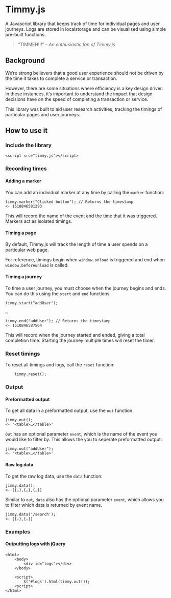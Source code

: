 # Timmy.js

A Javascript library that keeps track of time for individual pages and user journeys. Logs are stored in localstorage and can be visualised using simple pre-built functions.

> “TIMMEH!!!”
> – <cite>An enthusiastic fan of Timmy.js</cite>


## Background

We‘re strong believers that a good user experience should not be driven by the time it takes to complete a service or transaction.

However, there are some situations where efficiency is a key design driver. In these instances, it‘s important to understand the impact that design decisions have on the speed of completing a transaction or service.

This library was built to aid user research activities, tracking the timings of particular pages and user journeys.

## How to use it

### Include the library

```
<script src="timmy.js"></script>
```

### Recording times
#### Adding a marker

You can add an individual marker at any time by calling the `marker` function:

```
timmy.marker("Clicked button"); // Returns the timestamp
<- 1510846581293
```

This will record the name of the event and the time that it was triggered. Markers act as isolated timings.

#### Timing a page

By default, Timmy.js will track the length of time a user spends on a particular web page.

For reference, timings begin when `window.onload` is triggered and end when `window.beforeunload` is called.

#### Timing a journey

To time a user journey, you must choose when the journey begins and ends. You can do this using the `start` and `end` functions:

```
timmy.start("addUser");

…

timmy.end("addUser"); // Returns the timestamp
<- 1510846587564
```

This will record when the journey started and ended, giving a total completion time. Starting the journey multiple times will reset the timer.

### Reset timings

To reset all timings and logs, call the `reset` function:

```
    timmy.reset();
```

### Output

#### Preformatted output

To get all data in a preformatted output, use the `out` function.

```
jimmy.out();
<- '<table>…</table>'
```

`Out` has an optional parameter `event`, which is the name of the event you would like to filter by. This allows the you to seperate preformatted output:

```
jimmy.out("addUser");
<- '<table>…</table>'
```

#### Raw log data

To get the raw log data, use the `data` function:

```
jimmy.data();
<- [{…},{…},{…}]
```

Similar to `out`, `data` also has the optional parameter `event`, which allows you to filter which data is returned by event name.

```
jimmy.data('/search');
<- [{…},{…}]
```

### Examples

#### Outputting logs with jQuery

```
<html>
    <body>
        <div id="logs"></div>
    </body>

    <script>
        $('#logs').html(timmy.out());
    <script>
</html>
```